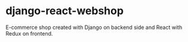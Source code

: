# django-react-webshop

E-commerce shop created with Django on backend side and React with Redux on frontend.
